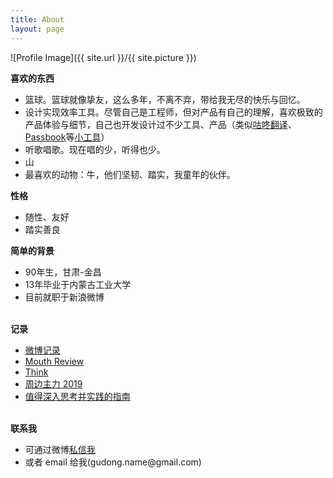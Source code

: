 ```yaml
---
title: About
layout: page
---
```

![Profile Image]({{ site.url }}/{{ site.picture }})

<b>喜欢的东西</b><br>
<ul>
    <li>篮球。篮球就像挚友，这么多年，不离不弃，带给我无尽的快乐与回忆。</li>
    <li>设计实现效率工具。尽管自己是工程师，但对产品有自己的理解，喜欢极致的产品体验与细节，自己也开发设计过不少工具、产品（类似<a href="https://github.com/maoruibin/TranslateApp" target="_blank">咕咚翻译</a>、<a href="http://gudong.name/product/2018/07/25/about_passbook.html" target="_blank">Passbook</a>等<a href="/portfolio" target="_blank">小工具</a>）</li>
    <li>听歌唱歌。现在唱的少，听得也少。</li>
    <li>山</li>
    <li>最喜欢的动物：牛，他们坚韧、踏实，我童年的伙伴。</li>
</ul>

<b>性格</b><br>
<ul>
    <li>随性、友好</li>
    <li>踏实善良</li>
</ul>

<b>简单的背景</b><br>
<ul>
    <li>90年生，甘肃-金昌</li>
    <li>13年毕业于内蒙古工业大学</li>
    <li>目前就职于新浪微博</li>    
</ul>

<br>
<b>记录</b>
<ul>
    <li><a href="./2019/02/28/weibo-work-record.html" target="_blank">微博记录</a></li>
    <li><a href="./2019/04/02/mouth-review.html" target="_blank">Mouth Review</a></li>
    <li><a href="./think" target="_blank">Think</a></li>
    <li><a href="./2019/04/05/2019-tools.html" target="_blank">周边主力 2019</a></li>
    <li><a href="./2019/05/23/deep-think-practice.html" target="_blank">值得深入思考并实践的指南</a></li>
</ul>



<br>
<b>联系我</b>
<ul>
    <li>可通过微博<a href="https://weibo.com/1874136301" target="_blank">私信我</a></li>
    <li>或者 email 给我(gudong.name@gmail.com)</li>
</ul>

<br>




